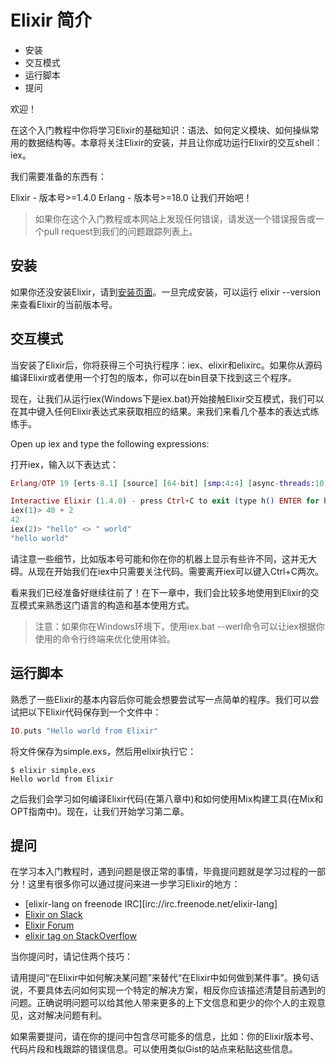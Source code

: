 # Elixir 简介

* 安装
* 交互模式
* 运行脚本
* 提问

欢迎！

在这个入门教程中你将学习Elixir的基础知识：语法、如何定义模块、如何操纵常用的数据结构等。本章将关注Elixir的安装，并且让你成功运行Elixir的交互shell：iex。

我们需要准备的东西有：

Elixir - 版本号>=1.4.0
Erlang - 版本号>=18.0
让我们开始吧！

> 如果你在这个入门教程或本网站上发现任何错误，请发送一个错误报告或一个pull request到我们的问题跟踪列表上。

## 安装

如果你还没安装Elixir，请到[安装页面](http://elixir-lang.org/install.html)。一旦完成安装，可以运行 elixir --version 来查看Elixir的当前版本号。

## 交互模式

当安装了Elixir后，你将获得三个可执行程序：iex、elixir和elixirc。如果你从源码编译Elixir或者使用一个打包的版本，你可以在bin目录下找到这三个程序。

现在，让我们从运行iex(Windows下是iex.bat)开始接触Elixir交互模式，我们可以在其中键入任何Elixir表达式来获取相应的结果。来我们来看几个基本的表达式练练手。

Open up iex and type the following expressions:

打开iex，输入以下表达式：

```elixir
Erlang/OTP 19 [erts-8.1] [source] [64-bit] [smp:4:4] [async-threads:10] [hipe] [kernel-poll:false] [dtrace]

Interactive Elixir (1.4.0) - press Ctrl+C to exit (type h() ENTER for help)
iex(1)> 40 + 2
42
iex(2)> "hello" <> " world"
"hello world"
```

请注意一些细节，比如版本号可能和你在你的机器上显示有些许不同，这并无大碍。从现在开始我们在iex中只需要关注代码。需要离开iex可以键入Ctrl+C两次。

看来我们已经准备好继续往前了！在下一章中，我们会比较多地使用到Elixir的交互模式来熟悉这门语言的构造和基本使用方式。

> 注意：如果你在Windows环境下，使用iex.bat --werl命令可以让iex根据你使用的命令行终端来优化使用体验。

## 运行脚本

熟悉了一些Elixir的基本内容后你可能会想要尝试写一点简单的程序。我们可以尝试把以下Elixir代码保存到一个文件中：

```elixir
IO.puts "Hello world from Elixir"
```

将文件保存为simple.exs，然后用elixir执行它：

```shell
$ elixir simple.exs
Hello world from Elixir
```

之后我们会学习如何编译Elixir代码(在第八章中)和如何使用Mix构建工具(在Mix和OPT指南中)。现在，让我们开始学习第二章。

## 提问

在学习本入门教程时，遇到问题是很正常的事情，毕竟提问题就是学习过程的一部分！这里有很多你可以通过提问来进一步学习Elixir的地方：

* [elixir-lang on freenode IRC][irc://irc.freenode.net/elixir-lang]
* [Elixir on Slack](https://elixir-slackin.herokuapp.com/)
* [Elixir Forum](http://elixirforum.com/)
* [elixir tag on StackOverflow](https://stackoverflow.com/questions/tagged/elixir)

当你提问时，请记住两个技巧：

请用提问“在Elixir中如何解决某问题”来替代“在Elixir中如何做到某件事”。换句话说，不要具体去问如何实现一个特定的解决方案，相反你应该描述清楚目前遇到的问题。正确说明问题可以给其他人带来更多的上下文信息和更少的你个人的主观意见，这对解决问题有利。

如果需要提问，请在你的提问中包含尽可能多的信息，比如：你的Elixir版本号、代码片段和栈跟踪的错误信息。可以使用类似Gist的站点来粘贴这些信息。
